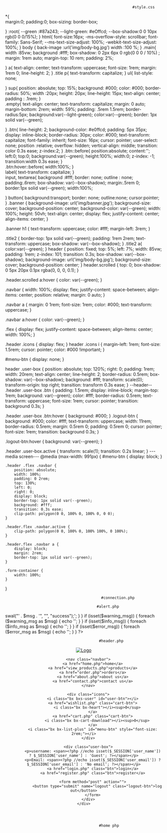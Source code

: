                                                              #style.css
*{                                              
    margin:0;
    padding:0;
    box-sizing: border-box;
  
}
:root{
     --green :#87a243;
     --light-green: #eOffcd;
     --box-shadow:0 0 10px rgb(0 0 0/15%);
}
html{
  font-size:16px;
  -ms-overflow-style: scrollbar;
  font-family: Sans-Serif;
  --ms-text-size-adjust: 100%;
  -webkit-text-size-adjust: 100%;
}
body {
  back-image :url('img/body-bg.jpg')
  width :100 %;
}
.main{
  width :85vw;
  background :#fff;
  box-shadow: 0 2px 6px 0 rgb(0 0 0 / 10%)  ;
  margin: 1rem auto;
  margin-top: 10 rem;
  padding: 2%;
  
}
a{
    text-align: center;
    text-transform: uppercase;
    font-size: 1rem;
    margin: 1rem 0;
    line-height: 2;
}
.title p{
  text-transform: capitalize;
}
ul{
  list-style: none;
  
}
sup{
  position: absolute;
  top: 15%;
  background: #000;
  color: #000;
  border-radius: 50%;
  width :20px;
  height: 20px;
  line-height: 15px;
  text-align: center;
  padding : .1rem;
}  
.empty{
  text-align: center;
  text-transform: capitalize;
  margin: 0 auto;
  margin-bottom: 2rem;
  width: 59%;
  padding: .5rem 1.5rem;
  border-radius:5px;
  background:var(--light-green);
  color:var(--green);
  border: 1px solid var(--green);
  
}
.btn{
  line-height: 2;
  background-color: #e0ffcd;
  padding: 5px 35px;
  display: inline-block;
  border-radius: 30px;
  color: #000;
  text-transform: capitalize;
  font-family: inherit;
  font-size: 16px;
  cursor: pointer;
  user-select: none;
  position :relative;
  overflow: hidden;
  vertical-align: middle;
  transition: color 0.3s ease;
  z-index:2;
}
.btn::before{
  position:absolute;
  content:'';
  left:0;
  top:0;
  background:var(--green);
  height:100%;
  width:0;
  z-index: -1;
  transition:width 0.3s ease;
}  
.btn:hover::before{
  width:100%;
}  
label{
  text-transform: capitalize;
}  
input,
textarea{
  background :#fff;
  border: none;
  outline : none;
  padding:.6rem;
  box-shadow: var(--box-shadow);
  margin:.5rem 0;
  border:1px solid var(--green);
  width:100%;
  
}
button{
  background:transport;
  border: none;
  outline:none; 
  cursor:pointer;
}
.banner {
  background-image: url('img/banner.jpg');
  background-size: cover;
  background-position: center;
  background-color: var(--green);
  width: 100%;
  height: 50vh;
  text-align: center;
  display: flex;
  justify-content: center;
  align-items: center;
}

.banner h1 {
  text-transform: uppercase;
  color: #fff;
  margin-left: 3rem;
}

.title2 {
  border-top: 1px solid var(--green);
  padding: 1rem 2rem;
  text-transform: uppercase;
  box-shadow: var(--box-shadow);
}
.title2 a{
  color:var(--green);
}
header {
    position: fixed;
    top: 5%;
    left: 7%;
    width: 85vw;
    padding: 1rem;
    z-index: 101;
    transition: 0.3s;
    box-shadow: var(--box-shadow);
    background-image: url('img/body-bg.jpg');
    background-size: cover;
    background-position: center;
}
header.scrolled {
    top: 0;
    box-shadow: 0 5px 20px 0.1px rgba(0, 0, 0, 0.1);
}

.header.scrolled a:hover {
    color: var(--green);
}

.navbar {
    width: 100%;
    display: flex;
    justify-content: space-between;
    align-items: center;
    position: relative;
    margin: 0 auto;
}

.navbar a {
    margin: 0 1rem;
    font-size: 1rem;
    color: #000;
    text-transform: uppercase;
}

.navbar a:hover {
    color: var(--green);
}

.flex {
    display: flex;
    justify-content: space-between;
    align-items: center;
    width: 100%;
}

.header .icons {
    display: flex;
}
header .icons i {
    margin-left: 1rem;
    font-size: 1.5rem;
    cursor: pointer;
    color: #000 !important;
}

#menu-btn {
    display: none;
}

header .user-box {
    position: absolute;
    top: 120%;
    right: 0;
    padding: 1rem;
    width: 20rem;
    text-align: center;
    line-height: 2;
    border-radius: 0.5rem;
    box-shadow: var(--box-shadow);
    background: #fff;
    transform: scale(0);
    transform-origin: top right;
    transition: transform 0.3s ease;
}
                                      --header--
.header .user-box .btn {
    padding: 1.5rem;
    display: inline-block;
    margin-top: 1rem;
    background: var(--green);
    color: #fff;
    border-radius: 0.5rem;
    text-transform: uppercase;
    font-size: 1rem;
    cursor: pointer;
    transition: background 0.3s;
}

.header .user-box .btn:hover {
    background: #000;
}
.logout-btn {
    background: #000;
    color: #fff;
    text-transform: uppercase;
    width: 11rem;
    border-radius: 0.5rem;
    margin: 0.5rem 0;
    padding: 0.5rem 0;
    cursor: pointer;
    font-size: 1rem;
    transition: background 0.3s;
}

.logout-btn:hover {
    background: var(--green);
}

.header .user-box.active {
    transform: scale(1);
    transition: 0.2s linear;
}
                                               ---media screen---
@media (max-width: 991px) { 
    #menu-btn {
        display: block;
    }

    .header .flex .navbar {
        position: absolute;
        width: 100%;
        padding: 0 2rem;
        top: 130%;
        left: 0;
        right: 0;
        display: block;
        border-top: 1px solid var(--green);
        background: #fff;
        transition: 0.3s ease;
        clip-path: polygon(0 0, 100% 0, 100% 0, 0 0);
    }

    .header.flex .navbar.active {
        clip-path: polygon(0 0, 100% 0, 100% 100%, 0 100%);
    }

    .header.flex .navbar a {
        display: block;
        margin: 2rem;
        border-top: 1px solid var(--green);
    }

    .form-container {
        width: 100%;
    }
}
                                               

                                               #connection.php
<?php
$db_name = 'mysql:host=localhost;dbname=shop_db';
$db_user = 'root';
$db_password = '';

$conn = new PDO($db_name, $db_user, $db_password);
    


function unique_id() {
    $chars = '0123456789abcdefghijklmnopqrstuvwxyzABCDEFGHIJKLMNOPQRSTUVWXYZ';
    $charLength = strlen($chars);
    $randomString = '';
    for ($i = 0; $i < 20; $i++) {
        $randomString .= $chars[mt_rand(0, $charLength - 1)];
    }
    return $randomString;
}
?>
                                             #alert.php
<?php
if (isset($success_msg)) {
    foreach ($success_msg as $msg) {
        echo '<script>swal("' . $msg . '", "", "success");</script>';
    }
}

if (isset($warning_msg)) {
    foreach ($warning_msg as $msg) {
        echo '<script>swal("' . $msg . '", "", "warning");</script>';
    }
}

if (isset($info_msg)) {
    foreach ($info_msg as $msg) {
        echo '<script>swal("' . $msg . '", "", "info");</script>';
    }
}

if (isset($error_msg)) {
    foreach ($error_msg as $msg) {

                                        
                                                 
        echo '<script>swal("' . $msg . '", "", "error");</script>';
    }
}
?>
                                                                                              
                                              #header.php
<?php
include 'connection.php';
session_start();
?>

<header>
    <div class="flex">
        <a href="home.php" class="logo">
            <img src="img/logo.jpg" alt="Logo">
        </a>

        <nav class="navbar">
            <a href="home.php">home</a>
            <a href="view_products.php">products</a>
            <a href="order.php">orders</a>
            <a href="about.php">about us</a>
            <a href="contact.php">contact us</a>
        </nav>

        <div class="icons">
            <i class="bx bxs-user" id="user-btn"></i>
            <a href="wishlist.php" class="cart-btn">
                <i class="bx bx-heart"></i><sup>0</sup>
            </a>
            <a href="cart.php" class="cart-btn">
                <i class="bx bx-cart-download"></i><sup>0</sup>
            </a>
            <i class="bx bx-list-plus" id="menu-btn" style="font-size: 2rem;"></i>
        </div>

        <div class="user-box">
            <p>username: <span><?php //echo isset($_SESSION['user_name']) ? $_SESSION['user_name'] : 'Guest'; ?></span></p>
            <p>Email: <span><?php //echo isset($_SESSION['user_email']) ? $_SESSION['user_email'] : 'No email'; ?></span></p>
            <a href="login.php" class="btn">login</a>
            <a href="register.php" class="btn">register</a>

            <form method="post" action="">
                <button type="submit" name="logout" class="logout-btn">log out</button>
            </form>
        </div>
    </div>
</header>

<?php
if (isset($_POST['logout'])) {
    session_destroy();
    header('location:login.php');
    exit;
}
?>
                                                                                                           
                                              #home php
<?php
include 'components/connection.php';
?>
<style type="text/css">
<?php include 'style.css'; ?>
</style>
<!DOCTYPE html>
<html lang="en">
<head>
  <meta charset="UTF-8">
  <meta name="viewport" content="width=device-width, initial-scale=1.0">
  <link href='https://unpkg.com/boxicons@2.1.4/css/boxicons.min.css' rel='stylesheet'> 
  <title>Green Coffee - home page</title>
</head>

<body>
   <?php include 'components/header.php'; ?>
   <script src="https://cdnjs.cloudflare.com/ajax/libs/sweetalert/2.1.2/sweetalert.min.js"></script>
   <script src="script.js"></script>
   <?php include 'components/header.php'; ?>
</body>
</html>


                                              
